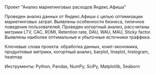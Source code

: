 Проект "Анализ маркетинговых расходов Яндекс.Афиша"

Проведен анализ данных от Яндекс.Афиши с целью оптимизации маркетинговых затрат. Выявлены особенности бизнеса, типичное поведение пользователей. Проведен когортный анализ, рассчитаны метрики LTV, CAC, ROMI, Retention rate, DAU, WAU, MAU, Sticky factor. Выявлены наиболее оптимальные и убыточные источники траффика.

Ключевые слова проекта: обработка данных, юнит-экономика, продуктовые метрики, когортный анализ, barplot, lineplot, histogram, heatmap

Инструменты: Python, Pandas, NumPy, SciPy, Matplotlib, Seaborn
